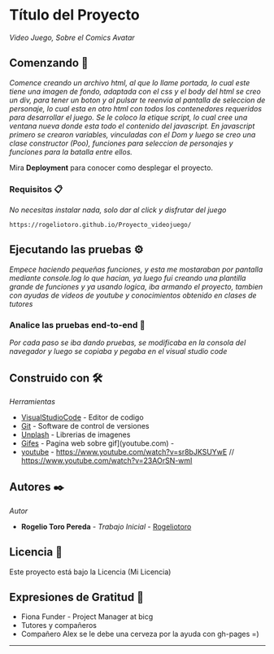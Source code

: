# Título del Proyecto

_Video Juego, Sobre el Comics Avatar_

## Comenzando 🚀

_Comence creando un archivo html, al que lo llame portada, lo cual este tiene una imagen de fondo, adaptada con el css y el body del html se creo un div, para tener un boton y al pulsar te reenvia al pantalla de seleccion de personaje, lo cual esta en otro html con todos los contenedores requeridos para desarrollar el juego.
Se le coloco la etique script, lo cual cree una ventana nueva donde esta todo el contenido del javascript.
En javascript primero se crearon variables, vinculadas con el Dom y luego se creo una clase constructor (Poo), funciones para seleccion de personajes y funciones para la batalla entre ellos._

Mira **Deployment** para conocer como desplegar el proyecto.


### Requisitos 📋

_No necesitas instalar nada, solo dar al click y disfrutar del juego_

```
https://rogeliotoro.github.io/Proyecto_videojuego/
```

## Ejecutando las pruebas ⚙️

_Empece haciendo pequeñas funciones, y esta me mostaraban por pantalla mediante console.log lo que hacian, ya luego fui creando una plantilla grande de funciones y ya usando logica, iba armando el proyecto, tambien con ayudas de videos de youtube y conocimientos obtenido en clases de tutores_

### Analice las pruebas end-to-end 🔩

_Por cada paso se iba dando pruebas, se modificaba en la consola del navegador y luego se copiaba y pegaba en el visual studio code_


## Construido con 🛠️

_Herramientas_

* [VisualStudioCode](https://code.visualstudio.com/) - Editor de codigo
* [Git](https://git-scm.com/) -  Software de control de versiones
* [Unplash](https://unsplash.com/) - Librerias de imagenes
* [Gifes](https://gifer.com/es/) - Pagina web sobre gif](youtube.com) -  
* [youtube](youtube.com) -  https://www.youtube.com/watch?v=sr8bJKSUYwE // https://www.youtube.com/watch?v=23AOrSN-wmI

## Autores ✒️
_Autor_

* **Rogelio Toro Pereda** - *Trabajo Inicial* - [Rogeliotoro](https://github.com/Rogeliotoro)

## Licencia 📄

Este proyecto está bajo la Licencia (Mi Licencia) 

## Expresiones de Gratitud 🎁

* Fiona Funder -  Project Manager at bicg
* Tutores y compañeros
* Compañero Alex se le debe una cerveza por la ayuda con gh-pages =)
---
